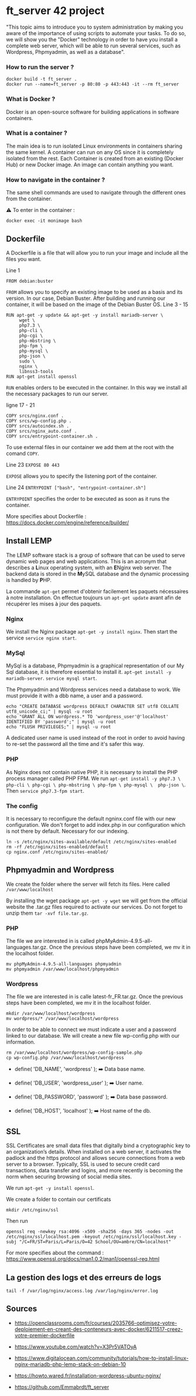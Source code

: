 # ft_server 42 project

"This topic aims to introduce you to system administration by making you aware of the importance of using scripts to automate your tasks. To do so, we will show you the "Docker" technology in order to have you install a complete web server, which will be able to run several services, such as Wordpress, Phpmyadmin, as well as a database".

### How to run the server ? 

```
docker build -t ft_server . 
docker run --name=ft_server -p 80:80 -p 443:443 -it --rm ft_server
```

### What is Docker ?

Docker is an open-source software for building applications in software containers. 

### What is a container ?

The main idea is to run isolated Linux environments in containers sharing the same kernel.
A container can run on any OS since it is completely isolated from the rest. 
Each Container is created from an existing (Docker Hub) or new Docker image.
An image can contain anything you want. 

### How to navigate in the container ?

The same shell commands are used to navigate through the different ones from the container.

:warning: To enter in the container :

``
docker exec -it monimage bash
``

## Dockerfile

A Dockerfile is a file that will allow you to run your image and include all the files you want.

Line 1 
```
FROM debian:buster
```

``FROM`` allows you to specify an existing image to be used as a basis and its version. In our case, Debian Buster.
After building and running our container, it will be based on the image of the Debian Buster OS.
Line 3 - 15 
```
RUN apt-get -y update && apt-get -y install mariadb-server \
     wget \
     php7.3 \
     php-cli \
     php-cgi \
     php-mbstring \
     php-fpm \
     php-mysql \ 
     php-json \
     sudo \
     nginx \
     libnss3-tools
RUN apt-get install openssl
```

``RUN`` enables orders to be executed in the container. In this way we install all the necessary packages to run our server.

ligne 17 - 21 
```
COPY srcs/nginx.conf .
COPY srcs/wp-config.php .
COPY srcs/autoindex.sh .
COPY srcs/nginx_auto.conf .
COPY srcs/entrypoint-container.sh .
```
              
To use external files in our container we add them at the root with the comand ``COPY``.

Line 23 ``EXPOSE 80 443``

``EXPOSE`` allows you to specify the listening port of the container.

Line 24 ``ENTRYPOINT ["bash", "entrypoint-container.sh"]``

``ENTRYPOINT`` specifies the order to be executed as soon as it runs the container. 

More specifies about Dockerfile : https://docs.docker.com/engine/reference/builder/

## Install LEMP

The LEMP software stack is a group of software that can be used to serve dynamic web pages and web applications. This is an acronym that describes a **L**inux operating system, with an **E**Nginx web server. The backend data is stored in the **M**ySQL database and the dynamic processing is handled by **P**HP.

La commande ``apt-get`` permet d'obtenir facilement les paquets nécessaires à notre installation.
On effectue toujours un ``apt-get update`` avant afin de récupérer les mises à jour des paquets.

### Nginx 

We install the Nginx package ``apt-get -y install nginx``.
Then start the service ``service nginx start``.

### MySql

MySql is a database, Phpmyadmin is a graphical representation of our My Sql database, it is therefore essential to install it.
``apt-get install -y mariadb-server``.
``service mysql start``.

The Phpmyadmin and Wordpress services need a database to work. We must provide it with a dbb name, a user and a password.
```
echo "CREATE DATABASE wordpress DEFAULT CHARACTER SET utf8 COLLATE utf8_unicode_ci;" | mysql -u root
echo "GRANT ALL ON wordpress.* TO 'wordpress_user'@'localhost' IDENTIFIED BY 'password';" | mysql -u root
echo "FLUSH PRIVILEGES;" | mysql -u root
```
A dedicated user name is used instead of the root in order to avoid having to re-set the password all the time and it's safer this way.

### PHP

As Nginx does not contain native PHP, it is necessary to install the PHP process manager called PHP FPM.
We run ``apt-get install -y php7.3 \
     php-cli \
     php-cgi \
     php-mbstring \
     php-fpm \
     php-mysql \ 
     php-json \``.
Then ``service php7.3-fpm start``.

### The config

It is necessary to reconfigure the default ngninx.conf file with our new configuration.
We don't forget to add index.php in our configuration which is not there by default. Necessary for our indexing.
```
ln -s /etc/nginx/sites-available/default /etc/nginx/sites-enabled
rm -rf /etc/nginx/sites-enabled/default
cp nginx.conf /etc/nginx/sites-enabled/
```
## Phpmyadmin and Wordpress

We create the folder where the server will fetch its files. Here called ``/var/www/localhost``

By installing the wget package ``apt-get -y wget`` we will get from the official website the .tar.gz files required to activate our services.
Do not forget to unzip them ``tar -xvf file.tar.gz``.

### PHP

The file we are interested in is called phpMyAdmin-4.9.5-all-languages.tar.gz.
Once the previous steps have been completed, we mv it in the localhost folder.
```
mv phpMyAdmin-4.9.5-all-languages phpmyadmin
mv phpmyadmin /var/www/localhost/phpmyadmin
```

### Wordpress

The file we are interested in is calle latest-fr_FR.tar.gz.
Once the previous steps have been completed, we mv it in the localhost folder.
```
mkdir /var/www/localhost/wordpress
mv wordpress/* /var/www/localhost/wordpress
```
In order to be able to connect we must indicate a user and a password linked to our database.
We will create a new file wp-config.php with our information.
```
rm /var/www/localhost/wordpress/wp-config-sample.php
cp wp-config.php /var/www/localhost/wordpress
```

- define( 'DB_NAME', 'wordpress' ); :arrow_right: Data base name.

- define( 'DB_USER', 'wordpress_user' ); :arrow_right: User name.

- define( 'DB_PASSWORD', 'password' ); :arrow_right: Data base password.

- define( 'DB_HOST', 'localhost' ); :arrow_right: Host name of the db.
## SSL

SSL Certificates are small data files that digitally bind a cryptographic key to an organization’s details. When installed on a web server, it activates the padlock and the https protocol and allows secure connections from a web server to a browser. Typically, SSL is used to secure credit card transactions, data transfer and logins, and more recently is becoming the norm when securing browsing of social media sites.

We run ``apt-get -y install openssl``.

We create a folder to contain our certificats

``mkdir /etc/nginx/ssl``

Then run
```
openssl req -newkey rsa:4096 -x509 -sha256 -days 365 -nodes -out /etc/nginx/ssl/localhost.pem -keyout /etc/nginx/ssl/localhost.key -subj "/C=FR/ST=Paris/L=Paris/O=42 School/OU=ambre/CN=localhost"
```

For more specifies about the command : https://www.openssl.org/docs/man1.0.2/man1/openssl-req.html

## La gestion des logs et des erreurs de logs

``tail -f /var/log/nginx/access.log /var/log/nginx/error.log``

## Sources

- https://openclassrooms.com/fr/courses/2035766-optimisez-votre-deploiement-en-creant-des-conteneurs-avec-docker/6211517-creez-votre-premier-dockerfile

- https://www.youtube.com/watch?v=X3Pr5VATOyA

- https://www.digitalocean.com/community/tutorials/how-to-install-linux-nginx-mariadb-php-lemp-stack-on-debian-10

- https://howto.wared.fr/installation-wordpress-ubuntu-nginx/

- https://github.com/Emmabrdt/ft_server
